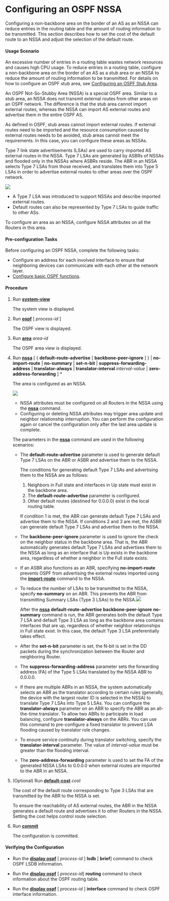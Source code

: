 Configuring an OSPF NSSA
========================

Configuring a non-backbone area on the border of an AS as an NSSA can reduce entries in the routing table and the amount of routing information to be transmitted. This section describes how to set the cost of the default route to an NSSA and adjust the selection of the default route.

#### Usage Scenario

An excessive number of entries in a routing table wastes network resources and causes high CPU usage. To reduce entries in a routing table, configure a non-backbone area on the border of an AS as a stub area or an NSSA to reduce the amount of routing information to be transmitted. For details on how to configure an OSPF stub area, see [Configuring an OSPF Stub Area](dc_vrp_ospf_cfg_2046.html).

An OSPF Not-So-Stubby Area (NSSA) is a special OSPF area. Similar to a stub area, an NSSA does not transmit external routes from other areas on an OSPF network. The difference is that the stub area cannot import external routes, whereas the NSSA can import AS external routes and advertise them in the entire OSPF AS.

As defined in OSPF, stub areas cannot import external routes. If external routes need to be imported and the resource consumption caused by external routes needs to be avoided, stub areas cannot meet the requirements. In this case, you can configure these areas as NSSAs.

Type 7 link state advertisements (LSAs) are used to carry imported AS external routes in the NSSA. Type 7 LSAs are generated by ASBRs of NSSAs and flooded only in the NSSAs where ASBRs reside. The ABR in an NSSA selects Type 7 LSAs from those received, and translates them into Type 5 LSAs in order to advertise external routes to other areas over the OSPF network.

![](../../../../public_sys-resources/note_3.0-en-us.png) 

* A Type 7 LSA was introduced to support NSSAs and describe imported external routes.
* Default routes can also be represented by Type 7 LSAs to guide traffic to other ASs.

To configure an area as an NSSA, configure NSSA attributes on all the Routers in this area.


#### Pre-configuration Tasks

Before configuring an OSPF NSSA, complete the following tasks:

* Configure an address for each involved interface to ensure that neighboring devices can communicate with each other at the network layer.
* [Configure basic OSPF functions](dc_vrp_ospf_cfg_0003.html).

#### Procedure

1. Run [**system-view**](cmdqueryname=system-view)
   
   
   
   The system view is displayed.
2. Run [**ospf**](cmdqueryname=ospf) [ *process-id* ]
   
   
   
   The OSPF view is displayed.
3. Run [**area**](cmdqueryname=area) *area-id*
   
   
   
   The OSPF area view is displayed.
4. Run [**nssa**](cmdqueryname=nssa) [ { **default-route-advertise** [ **backbone-peer-ignore** ] } | **no-import-route** | **no-summary** | **set-n-bit** | **suppress-forwarding-address** | **translator-always** | **translator-interval** *interval-value* | **zero-address-forwarding** ] \*
   
   
   
   The area is configured as an NSSA.
   
   
   
   ![](../../../../public_sys-resources/note_3.0-en-us.png) 
   * NSSA attributes must be configured on all Routers in the NSSA using the [**nssa**](cmdqueryname=nssa) command.
   * Configuring or deleting NSSA attributes may trigger area update and neighbor relationship interruption. You can perform the configuration again or cancel the configuration only after the last area update is complete.
   
   The parameters in the [**nssa**](cmdqueryname=nssa) command are used in the following scenarios:
   
   * The **default-route-advertise** parameter is used to generate default Type 7 LSAs on the ABR or ASBR and advertise them to the NSSA.
     
     The conditions for generating default Type 7 LSAs and advertising them to the NSSA are as follows:
     
     1. Neighbors in Full state and interfaces in Up state must exist in the backbone area.
     2. The **default-route-advertise** parameter is configured.
     3. Other default routes (destined for 0.0.0.0) exist in the local routing table.
     
     If condition 1 is met, the ABR can generate default Type 7 LSAs and advertise them to the NSSA. If conditions 2 and 3 are met, the ASBR can generate default Type 7 LSAs and advertise them to the NSSA.
   * The **backbone-peer-ignore** parameter is used to ignore the check on the neighbor status in the backbone area. That is, the ABR automatically generates default Type 7 LSAs and advertises them to the NSSA as long as an interface that is Up exists in the backbone area, regardless of whether a neighbor in the Full state exists.
   * If an ASBR also functions as an ABR, specifying **no-import-route** prevents OSPF from advertising the external routes imported using the [**import-route**](cmdqueryname=import-route) command to the NSSA.
   * To reduce the number of LSAs to be transmitted to the NSSA, specify **no-summary** on an ABR. This prevents the ABR from transmitting Summary LSAs (Type 3 LSAs) to the NSSA.![](../../../../public_sys-resources/note_3.0-en-us.png) 
     
     After the [**nssa**](cmdqueryname=nssa) **default-route-advertise** **backbone-peer-ignore** **no-summary** command is run, the ABR generates both the default Type 7 LSA and default Type 3 LSA as long as the backbone area contains interfaces that are up, regardless of whether neighbor relationships in Full state exist. In this case, the default Type 3 LSA preferentially takes effect.
   * After the **set-n-bit** parameter is set, the N-bit is set in the DD packets during the synchronization between the Router and neighboring Router.
   * The **suppress-forwarding-address** parameter sets the forwarding address (FA) of the Type 5 LSAs translated by the NSSA ABR to 0.0.0.0.
   * If there are multiple ABRs in an NSSA, the system automatically selects an ABR as the translator according to certain rules (generally, the device with the largest router ID is selected in the NSSA) to translate Type 7 LSAs into Type 5 LSAs. You can configure the **translator-always** parameter on an ABR to specify the ABR as an all-the-time translator. To allow two ABRs to participate in load balancing, configure **translator-always** on the ABRs. You can use this command to pre-configure a fixed translator to prevent LSA flooding caused by translator role changes.
   * To ensure service continuity during translator switching, specify the **translator-interval** parameter. The value of *interval-value* must be greater than the flooding interval.
   * The **zero-address-forwarding** parameter is used to set the FA of the generated NSSA LSAs to 0.0.0.0 when external routes are imported to the ABR in an NSSA.
5. (Optional) Run [**default-cost**](cmdqueryname=default-cost) *cost*
   
   
   
   The cost of the default route corresponding to Type 3 LSAs that are transmitted by the ABR to the NSSA is set.
   
   To ensure the reachability of AS external routes, the ABR in the NSSA generates a default route and advertises it to other Routers in the NSSA. Setting the cost helps control route selection.
6. Run [**commit**](cmdqueryname=commit)
   
   
   
   The configuration is committed.

#### Verifying the Configuration

* Run the [**display ospf**](cmdqueryname=display+ospf) [ *process-id* ] **lsdb** [ **brief**] command to check OSPF LSDB information.
* Run the [**display ospf**](cmdqueryname=display+ospf) [ *process-id*] **routing** command to check information about the OSPF routing table.

* Run the [**display ospf**](cmdqueryname=display+ospf) [ *process-id* ] **interface** command to check OSPF interface information.